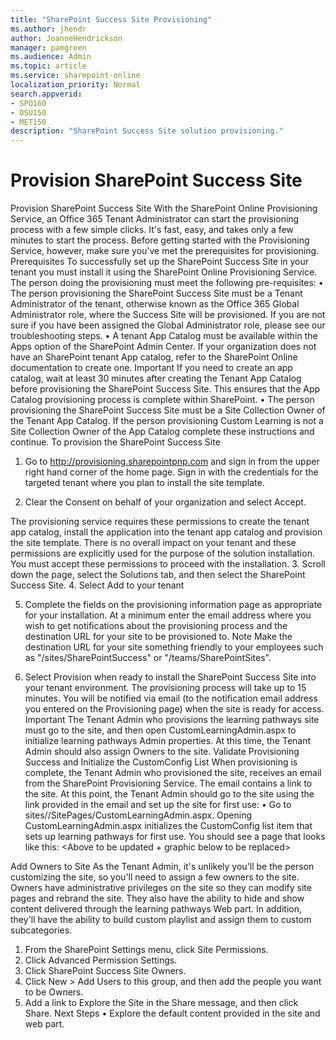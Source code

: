 ```yaml
---
title: "SharePoint Success Site Provisioning"
ms.author: jhendr
author: JoanneHendrickson
manager: pamgreen
ms.audience: Admin
ms.topic: article
ms.service: sharepoint-online
localization_priority: Normal
search.appverid:
- SPO160
- OSU150
- MET150
description: "SharePoint Success Site solution provisioning."
---
```


# Provision SharePoint Success Site

Provision SharePoint Success Site
With the SharePoint Online Provisioning Service, an Office 365 Tenant Administrator can start the provisioning process with a few simple clicks. It's fast, easy, and takes only a few minutes to start the process. Before getting started with the Provisioning Service, however, make sure you've met the prerequisites for provisioning.
Prerequisites
To successfully set up the SharePoint Success Site in your tenant you must install it using the SharePoint Online Provisioning Service.
The person doing the provisioning must meet the following pre-requisites:
•	The person provisioning the SharePoint Success Site must be a Tenant Administrator of the tenant, otherwise known as the Office 365 Global Administrator role, where the Success Site will be provisioned. If you are not sure if you have been assigned the Global Administrator role, please see our troubleshooting steps.
•	A tenant App Catalog must be available within the Apps option of the SharePoint Admin Center. If your organization does not have an SharePoint tenant App catalog, refer to the SharePoint Online documentation to create one.
Important
If you need to create an app catalog, wait at least 30 minutes after creating the Tenant App Catalog before provisioning the SharePoint Success Site. This ensures that the App Catalog provisioning process is complete within SharePoint.
•	The person provisioning the SharePoint Success Site must be a Site Collection Owner of the Tenant App Catalog. If the person provisioning Custom Learning is not a Site Collection Owner of the App Catalog complete these instructions and continue.
To provision the SharePoint Success Site
1.	Go to http://provisioning.sharepointpnp.com and sign in from the upper right hand corner of the home page. Sign in with the credentials for the targeted tenant where you plan to install the site template.
 
2.	Clear the Consent on behalf of your organization and select Accept.
 
The provisioning service requires these permissions to create the tenant app catalog, install the application into the tenant app catalog and provision the site template. There is no overall impact on your tenant and these permissions are explicitly used for the purpose of the solution installation. You must accept these permissions to proceed with the installation.
3.	Scroll down the page, select the Solutions tab, and then select the SharePoint Success Site.
<insert screen shot when available>
4.	Select Add to your tenant
<insert screen shot when available>


5.	Complete the fields on the provisioning information page as appropriate for your installation. At a minimum enter the email address where you wish to get notifications about the provisioning process and the destination URL for your site to be provisioned to.
Note
Make the destination URL for your site something friendly to your employees such as "/sites/SharePointSuccess" or "/teams/SharePointSites".
<insert screen shot when available>

6.	Select Provision when ready to install the SharePoint Success Site into your tenant environment. The provisioning process will take up to 15 minutes. You will be notified via email (to the notification email address you entered on the Provisioning page) when the site is ready for access.
Important
The Tenant Admin who provisions the learning pathways site must go to the site, and then open CustomLearningAdmin.aspx to initialize learning pathways Admin properties. At this time, the Tenant Admin should also assign Owners to the site.
Validate Provisioning Success and Initialize the CustomConfig List
When provisioning is complete, the Tenant Admin who provisioned the site, receives an email from the SharePoint Provisioning Service. The email contains a link to the site. At this point, the Tenant Admin should go to the site using the link provided in the email and set up the site for first use:
•	Go to <YOUR-SITE-COLLECTION-URL>sites/<YOUR-SITE-NAME>/SitePages/CustomLearningAdmin.aspx. Opening CustomLearningAdmin.aspx initializes the CustomConfig list item that sets up learning pathways for first use. You should see a page that looks like this:
<Above to be updated + graphic below to be replaced>
 
Add Owners to Site
As the Tenant Admin, it's unlikely you'll be the person customizing the site, so you'll need to assign a few owners to the site. Owners have administrative privileges on the site so they can modify site pages and rebrand the site. They also have the ability to hide and show content delivered through the learning pathways Web part. In addition, they'll have the ability to build custom playlist and assign them to custom subcategories.
1.	From the SharePoint Settings menu, click Site Permissions.
2.	Click Advanced Permission Settings.
3.	Click SharePoint Success Site Owners.
4.	Click New > Add Users to this group, and then add the people you want to be Owners.
5.	Add a link to Explore the Site in the Share message, and then click Share.
Next Steps
•	Explore the default content provided in the site and web part.


